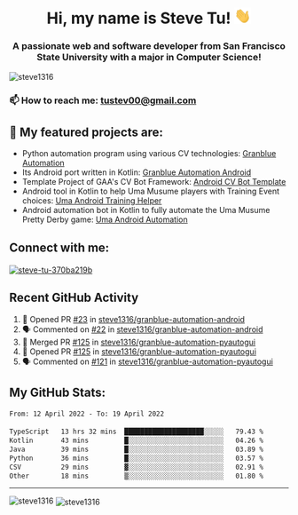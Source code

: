 <h1 align="center">Hi, my name is Steve Tu! <img src="wave.gif" alt="Wave" width="30px" /></h1>
<h3 align="center">A passionate web and software developer from San Francisco State University with a major in Computer Science!</h3>

<p align="left"> <img src="https://komarev.com/ghpvc/?username=steve1316&label=Profile%20views&color=0e75b6&style=flat" alt="steve1316" /> </p>

### 📫 How to reach me: **tustev00@gmail.com**

## 🔭 My featured projects are:
- Python automation program using various CV technologies: [Granblue Automation](https://github.com/steve1316/granblue-automation-pyautogui)
- Its Android port written in Kotlin: [Granblue Automation Android](https://github.com/steve1316/granblue-automation-android)
- Template Project of GAA's CV Bot Framework: [Android CV Bot Template](https://github.com/steve1316/android-cv-bot-template)
- Android tool in Kotlin to help Uma Musume players with Training Event choices: [Uma Android Training Helper](https://github.com/steve1316/uma-android-training-helper)
- Android automation bot in Kotlin to fully automate the Uma Musume Pretty Derby game: [Uma Android Automation](https://github.com/steve1316/uma-android-automation)

## Connect with me:

<p align="left">
<a href="https://linkedin.com/in/steve-tu-370ba219b" target="blank"><img align="center" src="https://cdn.jsdelivr.net/npm/simple-icons@3.0.1/icons/linkedin.svg" alt="steve-tu-370ba219b" height="30" width="40" /></a>
</p>

## Recent GitHub Activity

<!--START_SECTION:activity-->
1. 💪 Opened PR [#23](https://github.com/steve1316/granblue-automation-android/pull/23) in [steve1316/granblue-automation-android](https://github.com/steve1316/granblue-automation-android)
2. 🗣 Commented on [#22](https://github.com/steve1316/granblue-automation-android/issues/22) in [steve1316/granblue-automation-android](https://github.com/steve1316/granblue-automation-android)
3. 🎉 Merged PR [#125](https://github.com/steve1316/granblue-automation-pyautogui/pull/125) in [steve1316/granblue-automation-pyautogui](https://github.com/steve1316/granblue-automation-pyautogui)
4. 💪 Opened PR [#125](https://github.com/steve1316/granblue-automation-pyautogui/pull/125) in [steve1316/granblue-automation-pyautogui](https://github.com/steve1316/granblue-automation-pyautogui)
5. 🗣 Commented on [#121](https://github.com/steve1316/granblue-automation-pyautogui/issues/121) in [steve1316/granblue-automation-pyautogui](https://github.com/steve1316/granblue-automation-pyautogui)
<!--END_SECTION:activity-->

## My GitHub Stats:

<!--START_SECTION:waka-->

```text
From: 12 April 2022 - To: 19 April 2022

TypeScript   13 hrs 32 mins  ████████████████████░░░░░   79.43 %
Kotlin       43 mins         █░░░░░░░░░░░░░░░░░░░░░░░░   04.26 %
Java         39 mins         █░░░░░░░░░░░░░░░░░░░░░░░░   03.89 %
Python       36 mins         █░░░░░░░░░░░░░░░░░░░░░░░░   03.57 %
CSV          29 mins         ▓░░░░░░░░░░░░░░░░░░░░░░░░   02.91 %
Other        18 mins         ▒░░░░░░░░░░░░░░░░░░░░░░░░   01.80 %
```

<!--END_SECTION:waka-->

---

<p><img align="left" src="https://github-readme-stats.vercel.app/api/top-langs?username=steve1316&show_icons=true&locale=en&layout=compact&theme=radical" alt="steve1316" /></p>

<p>&nbsp;<img align="center" src="https://github-readme-stats.vercel.app/api?username=steve1316&show_icons=true&locale=en&count_private=true&theme=radical" alt="steve1316" /></p>
